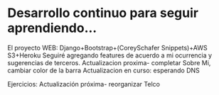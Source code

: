 # Desarrollo continuo para seguir aprendiendo... 
El proyecto WEB:
Django+Bootstrap+(CoreySchafer Snippets)+AWS S3+Heroku
Seguiré agregando features de acuerdo a mi ocurrencia y sugerencias de terceros.
Actualizacion proxima- completar Sobre Mi, cambiar color de la barra
Actualizacion en curso: esperando DNS

Ejercicios:
Actualización próxima- reorganizar Telco
